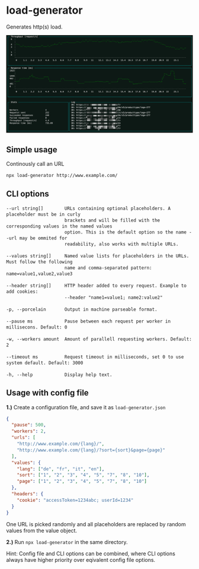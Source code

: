 # load-generator

Generates http(s) load.

![screenshot](screenshot.png)

## Simple usage

Continously call an URL
```bash
npx load-generator http://www.example.com/
```

## CLI options
```
--url string[]        URLs containing optional placeholders. A placeholder must be in curly
                      brackets and will be filled with the corresponding values in the named values
                      option. This is the default option so the name --url may be ommited for
                      readability, also works with multiple URLs.

--values string[]     Named value lists for placeholders in the URLs. Must follow the following
                      name and comma-separated pattern: name=value1,value2,value3

--header string[]     HTTP header added to every request. Example to add cookies:
                      --header "name1=value1; name2:value2"

-p, --porcelain       Output in machine parseable format.

--pause ms            Pause between each request per worker in millisecons. Default: 0

-w, --workers amount  Amount of parallell requesting workers. Default: 2

--timeout ms          Request timeout in milliseconds, set 0 to use system default. Default: 3000

-h, --help            Display help text.
```

## Usage with config file
**1.)** Create a configuration file, and save it as `load-generator.json`

```json
{
  "pause": 500,
  "workers": 2,
  "urls": [
    "http://www.example.com/{lang}/",
    "http://www.example.com/{lang}/?sort={sort}&page={page}"
  ],
  "values": {
    "lang": ["de", "fr", "it", "en"],
    "sort": ["1", "2", "3", "4", "5", "7", "8", "10"],
    "page": ["1", "2", "3", "4", "5", "7", "8", "10"]
  },
  "headers": {
    "cookie": "accessToken=1234abc; userId=1234"
  }
}
```

One URL is picked randomly and all placeholders are replaced by random values from the value object.

**2.)** Run `npx load-generator` in the same directory.

Hint: Config file and CLI options can be combined, where CLI options always have higher priority over eqivalent config file options.
